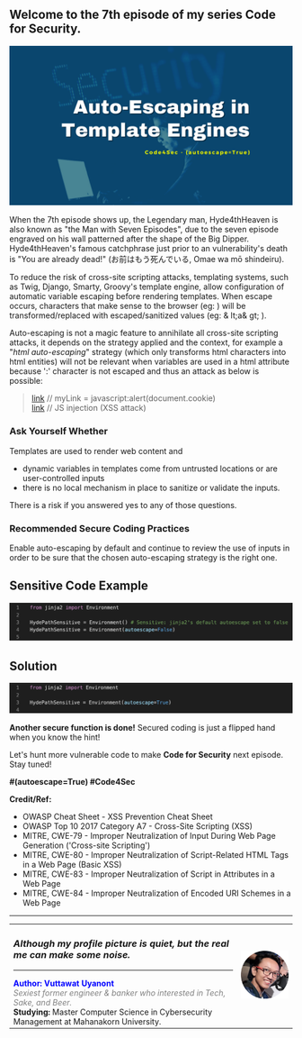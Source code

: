 ## Welcome to the 7th episode of my series **Code for Security**.  

<div align="center"> <img src="cover.png"/> </div>  
  
When the 7th episode shows up, the Legendary man, Hyde4thHeaven is also known as "the Man with Seven Episodes", due to the seven episode engraved on his wall patterned after the shape of the Big Dipper. Hyde4thHeaven's famous catchphrase just prior to an vulnerability's death is "You are already dead!" (お前はもう死んでいる, Omae wa mō shindeiru).  
  
To reduce the risk of cross-site scripting attacks, templating systems, such as Twig, Django, Smarty, Groovy's template engine, allow configuration of automatic variable escaping before rendering templates. When escape occurs, characters that make sense to the browser (eg: <a>) will be transformed/replaced with escaped/sanitized values (eg: & lt;a& gt; ).  
  
Auto-escaping is not a magic feature to annihilate all cross-site scripting attacks, it depends on the strategy applied and the context, for example a "_html auto-escaping_" strategy (which only transforms html characters into html entities) will not be relevant when variables are used in a html attribute because ':' character is not escaped and thus an attack as below is possible:  
  
> <a href="{{ myLink }}">link</a> // myLink = javascript:alert(document.cookie)  
> <a href="javascript:alert(document.cookie)">link</a> // JS injection (XSS attack)  
  
### Ask Yourself Whether  
Templates are used to render web content and  
- dynamic variables in templates come from untrusted locations or are user-controlled inputs  
- there is no local mechanism in place to sanitize or validate the inputs.  
  
There is a risk if you answered yes to any of those questions.  
  
### Recommended Secure Coding Practices  
Enable auto-escaping by default and continue to review the use of inputs in order to be sure that the chosen auto-escaping strategy is the right one.
  
## Sensitive Code Example
<div align="center"> <img src="false.png"/> </div> 
    
## Solution
<div align="center"> <img src="true.png"/> </div> 
   
**Another secure function is done!** Secured coding is just a flipped hand when you know the hint!

Let's hunt more vulnerable code to make **Code for Security** next episode. Stay tuned!  
  
**#(autoescape=True) #Code4Sec**  
  
**Credit/Ref:**  
- OWASP Cheat Sheet - XSS Prevention Cheat Sheet
- OWASP Top 10 2017 Category A7 - Cross-Site Scripting (XSS)
- MITRE, CWE-79 - Improper Neutralization of Input During Web Page Generation ('Cross-site Scripting')
- MITRE, CWE-80 - Improper Neutralization of Script-Related HTML Tags in a Web Page (Basic XSS)
- MITRE, CWE-83 - Improper Neutralization of Script in Attributes in a Web Page
- MITRE, CWE-84 - Improper Neutralization of Encoded URI Schemes in a Web Page
   
______________________________
<table border="0">
 <tr>
   <td> <h3><i>Although my profile picture is quiet, but the real me can make some noise.</i></h3>
      <hr>
      <b><font color="Blue"> Author: Vuttawat Uyanont </font></b>  <br>
      <font color="grey"><i>Sexiest former engineer & banker who interested in Tech, Sake, and Beer.</i></font>  <br>
      <b>Studying:</b> Master Computer Science in Cybersecurity Management at Mahanakorn University.  <br> </td>  
   <td><img src="Author.png" width="150"/></td>  
 </tr>
</table>
  
